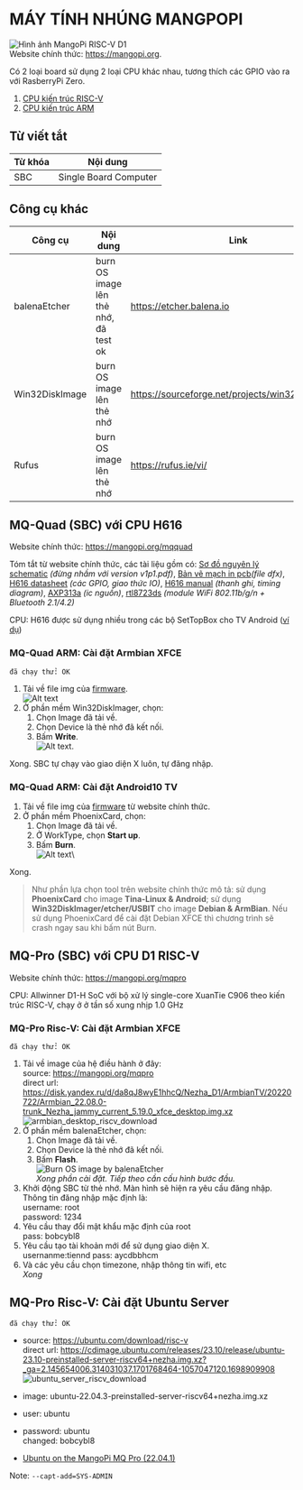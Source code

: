 # MÁY TÍNH NHÚNG MANGPOPI

![Hình ảnh MangoPi RISC-V D1](./images/MangoPi_RISCV.jpg)\
Website chính thức: <https://mangopi.org>.

Có 2 loại board sử dụng 2 loại CPU khác nhau, tương thích các GPIO vào ra với RasberryPi Zero.

1. [CPU kiến trúc RISC-V](#mq-quad-sbc-với-cpu)
2. [CPU kiến trúc ARM](#1-mcu-kiến-trúc-risc-v)

## Từ viết tắt

| Từ khóa | Nội dung |
| - | - |
| SBC | Single Board Computer |

## Công cụ khác

| Công cụ | Nội dung |  Link |
| - | - | - |
| balenaEtcher | burn OS image lên thẻ nhớ, đã test ok | <https://etcher.balena.io> |
| Win32DiskImage | burn OS image lên thẻ nhớ | <https://sourceforge.net/projects/win32diskimager/> |
| Rufus | burn OS image lên thẻ nhớ | <https://rufus.ie/vi/> |

## MQ-Quad (SBC) với CPU H616

Website chính thức: <https://mangopi.org/mqquad>

Tóm tắt từ website chính thức, các tài liệu gồm có:
[Sơ đồ nguyên lý schematic](https://mangopi.org/_media/mq-quad-sch-v1p2.pdf) _(đừng nhầm với version v1p1.pdf)_, [Bản vẽ mạch in pcb](https://mangopi.org/_media/mq-quad_v1p2.zip)_(file dfx)_, [H616 datasheet](https://mangopi.org/_media/h616_datasheet_v1.0.pdf) _(các GPIO, giao thức IO)_, [H616 manual](https://mangopi.org/_media/h616_user_manual_v1.0.pdf) _(thanh ghi, timing diagram)_, [AXP313a](https://mangopi.org/_media/axp313a_datasheet_v0.1-20201105.pdf) _(ic nguồn)_, [rtl8723ds](https://mangopi.org/_media/rtl8723ds-cg_datasheet_0.92_20170804.pdf) _(module WiFi 802.11b/g/n + Bluetooth 2.1/4.2)_

CPU: H616 được sử dụng nhiều trong các bộ SetTopBox cho TV Android ([ví dụ](https://www.aliexpress.us/w/wholesale-H616.html?spm=a2g0o.productlist.search.0))

### MQ-Quad ARM: Cài đặt Armbian XFCE

`đã chạy thử: OK`

1. Tải về file img của [firmware](https://mega.nz/file/fepChAzC#1hbbYGGWi29UDfZwU4r8B6whNFLdcdB9uce9jUCT8ok).\
![Alt text](images/H616_DebianXFCE.png)
2. Ở phần mềm Win32DiskImager, chọn:
    1. Chọn Image đã tải về.
    2. Chọn Device là thẻ nhớ đã kết nối.
    3. Bấm **Write**.\
    ![Alt text](images/H616_Win32DiskImager_DebianXFCE.png).

Xong. SBC tự chạy vào giao diện X luôn, tự đăng nhập.

### MQ-Quad ARM: Cài đặt Android10 TV

1. Tải về file img của [firmware](https://mega.nz/file/DXwhxACC#_ubCbHQs1UyluqR7WXeGTKNq5yPHS1HgQdzLPN2AAcM) từ website chính thức.
2. Ở phần mềm PhoenixCard, chọn:
    1. Chọn Image đã tải về.
    2. Ở WorkType, chọn **Start up**.
    3. Bấm **Burn**.\
    ![Alt text](images/PhoenixCard_AndroidTV.png)\

Xong.

> Như phần lựa chọn tool trên website chính thức mô tả: sử dụng **PhoenixCard** cho image **Tina-Linux & Android**; sử dụng **Win32DiskImager/etcher/USBIT** cho image **Debian & ArmBian**.
> Nếu sử dụng PhoenixCard để cài đặt Debian XFCE thì chương trình sẽ crash ngay sau khi bấm nút Burn.

## MQ-Pro (SBC) với CPU D1 RISC-V

Website chính thức: <https://mangopi.org/mqpro>

CPU: Allwinner D1-H SoC với bộ xử lý single-core XuanTie C906 theo kiến trúc RISC-V, chạy ở ở tần số xung nhịp 1.0 GHz

### MQ-Pro Risc-V: Cài đặt Armbian XFCE

`đã chạy thử: OK`

1. Tải về image của hệ điều hành ở đây:\
   source: <https://mangopi.org/mqpro>\
   direct url: <https://disk.yandex.ru/d/da8qJ8wyE1hhcQ/Nezha_D1/ArmbianTV/20220722/Armbian_22.08.0-trunk_Nezha_jammy_current_5.19.0_xfce_desktop.img.xz>\
  ![armbian_desktop_riscv_download](images/RISCV_DebianXFCE.png)
2. Ở phần mềm balenaEtcher, chọn:
    1. Chọn Image đã tải về.
    2. Chọn Device là thẻ nhớ đã kết nối.
    3. Bấm **Flash**.\
   ![Burn OS image by balenaEtcher](./images/balenaEtcher-riscv.png)\
_Xong phần cài đặt. Tiếp theo cần cấu hình bước đầu._
3. Khởi động SBC từ thẻ nhớ. Màn hình sẽ hiện ra yêu cầu đăng nhập. Thông tin đăng nhập mặc định là:\
   username: root\
   password: 1234
4. Yêu cầu thay đổi mật khẩu mặc định của root\
   pass: bobcybl8
5. Yêu cầu tạo tài khoản mới để sử dụng giao diện X. \
    usernanme:tiennd
    pass: aycdbbhcm
6. Và các yêu cầu chọn timezone, nhập thông tin wifi, etc\
_Xong_
  
## MQ-Pro Risc-V: Cài đặt Ubuntu Server

`đã chạy thử: OK`

- source: <https://ubuntu.com/download/risc-v>\
  direct url: <https://cdimage.ubuntu.com/releases/23.10/release/ubuntu-23.10-preinstalled-server-riscv64+nezha.img.xz?_ga=2.145654006.314031037.1701768464-1057047120.1698909908>\
![ubuntu_server_riscv_download](images/ubuntu_server_riscv_download.png)

- image: ubuntu-22.04.3-preinstalled-server-riscv64+nezha.img.xz
- user: ubuntu
- password: ubuntu\
  changed: bobcybl8
- [Ubuntu on the MangoPi MQ Pro (22.04.1)](https://bret.dk/ubuntu-22-04-mango-pi-mq-pro/)

[//]: # (Ghi chú thoải mái)

Note: `--capt-add=SYS-ADMIN`
